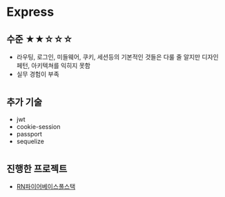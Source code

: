 # Express

## 수준 ★★☆☆☆
- 라우팅, 로그인, 미들웨어, 쿠키, 세션등의 기본적인 것들은 다룰 줄 알지만 디자인 페턴, 아키텍쳐를 익히지 못함
- 실무 경험이 부족

#

## 추가 기술
- jwt
- cookie-session
- passport
- sequelize

#

## 진행한 프로젝트
- [RN파이어베이스풀스택](../2020/RN파이어베이스풀스택.md.md)